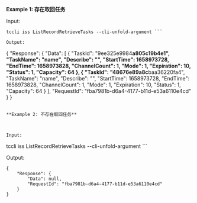 **Example 1: 存在取回任务**

 

Input: 

```
tccli iss ListRecordRetrieveTasks --cli-unfold-argument ```

Output: 
```
{
    "Response": {
        "Data": [
            {
                "TaskId": "9ee325e9984**********a805c19b4e1",
                "TaskName": "name",
                "Describe": "",
                "StartTime": 1658973728,
                "EndTime": 1658973828,
                "ChannelCount": 1,
                "Mode": 1,
                "Expiration": 10,
                "Status": 1,
                "Capacity": 64
            },
            {
                "TaskId": "48676e89a8c**********baa36220fa4",
                "TaskName": "name",
                "Describe": "",
                "StartTime": 1658973728,
                "EndTime": 1658973828,
                "ChannelCount": 1,
                "Mode": 1,
                "Expiration": 10,
                "Status": 1,
                "Capacity": 64
            }
        ],
        "RequestId": "fba7981b-d6a4-4177-b11d-e53a6110e4cd"
    }
}
```

**Example 2: 不存在取回任务**

 

Input: 

```
tccli iss ListRecordRetrieveTasks --cli-unfold-argument ```

Output: 
```
{
    "Response": {
        "Data": null,
        "RequestId": "fba7981b-d6a4-4177-b11d-e53a6110e4cd"
    }
}
```

